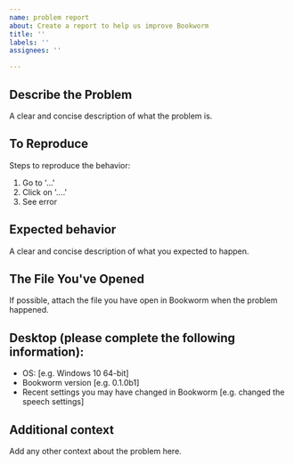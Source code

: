 ```yaml
---
name: problem report
about: Create a report to help us improve Bookworm
title: ''
labels: ''
assignees: ''

---
```


## Describe the Problem

A clear and concise description of what the problem is.

## To Reproduce

Steps to reproduce the behavior:
1. Go to '...'
2. Click on '....'
3. See error

## Expected behavior

A clear and concise description of what you expected to happen.

## The File You've Opened

If possible, attach the file you have open in Bookworm when the problem happened.

## Desktop (please complete the following information):
 - OS: [e.g. Windows 10 64-bit]
 - Bookworm version [e.g. 0.1.0b1]
 - Recent settings you may have changed in Bookworm [e.g. changed the speech settings]

## Additional context

Add any other context about the problem here.

